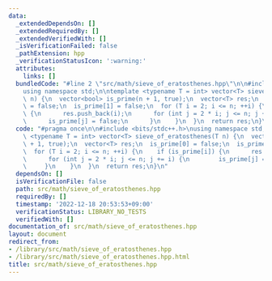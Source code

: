 ```yaml
---
data:
  _extendedDependsOn: []
  _extendedRequiredBy: []
  _extendedVerifiedWith: []
  _isVerificationFailed: false
  _pathExtension: hpp
  _verificationStatusIcon: ':warning:'
  attributes:
    links: []
  bundledCode: "#line 2 \"src/math/sieve_of_eratosthenes.hpp\"\n\n#include <bits/stdc++.h>\n\
    using namespace std;\n\ntemplate <typename T = int> vector<T> sieve_of_eratosthenes(T\
    \ n) {\n  vector<bool> is_prime(n + 1, true);\n  vector<T> res;\n  is_prime[0]\
    \ = false;\n  is_prime[1] = false;\n  for (T i = 2; i <= n; ++i) {\n    if (is_prime[i])\
    \ {\n      res.push_back(i);\n      for (int j = 2 * i; j <= n; j += i) {\n  \
    \      is_prime[j] = false;\n      }\n    }\n  }\n  return res;\n}\n"
  code: "#pragma once\n\n#include <bits/stdc++.h>\nusing namespace std;\n\ntemplate\
    \ <typename T = int> vector<T> sieve_of_eratosthenes(T n) {\n  vector<bool> is_prime(n\
    \ + 1, true);\n  vector<T> res;\n  is_prime[0] = false;\n  is_prime[1] = false;\n\
    \  for (T i = 2; i <= n; ++i) {\n    if (is_prime[i]) {\n      res.push_back(i);\n\
    \      for (int j = 2 * i; j <= n; j += i) {\n        is_prime[j] = false;\n \
    \     }\n    }\n  }\n  return res;\n}\n"
  dependsOn: []
  isVerificationFile: false
  path: src/math/sieve_of_eratosthenes.hpp
  requiredBy: []
  timestamp: '2022-12-18 20:53:53+09:00'
  verificationStatus: LIBRARY_NO_TESTS
  verifiedWith: []
documentation_of: src/math/sieve_of_eratosthenes.hpp
layout: document
redirect_from:
- /library/src/math/sieve_of_eratosthenes.hpp
- /library/src/math/sieve_of_eratosthenes.hpp.html
title: src/math/sieve_of_eratosthenes.hpp
---
```

